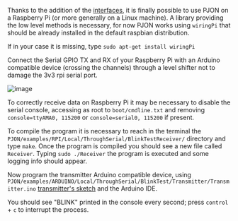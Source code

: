 Thanks to the addition of the [interfaces](https://github.com/gioblu/PJON/tree/master/src/interfaces), it is finally possible to use PJON on a Raspberry Pi (or more generally on a Linux machine). A library providing the low level methods is necessary, for now PJON works using `wiringPi` that should be already installed in the default raspbian distribution.

If in your case it is missing, type `sudo apt-get install wiringPi`

Connect the Serial GPIO TX and RX of your Raspberry Pi with an Arduino compatible device (crossing the channels) through a level shifter not to damage the 3v3 rpi serial port.

![image](http://www.pjon.org/assets/images/PJON-RPI-UNO-level-shifter.jpg)

To correctly receive data on Raspberry Pi it may be necessary to disable the serial console, accessing as root to `boot/cmdline.txt` and removing `console=ttyAMA0, 115200`  or `console=serial0, 115200` if present.

To compile the program it is necessary to reach in the terminal the `PJON/examples/RPI/Local/ThroughSerial/BlinkTestReceiver/` directory and type `make`. Once the program is compiled you should see a new file called `Receiver`. Typing `sudo ./Receiver` the program is executed and some logging info should appear.

Now program the transmitter Arduino compatible device, using `PJON/examples/ARDUINO/Local/ThroughSerial/BlinkTest/Transmitter/Transmitter.ino` [transmitter's sketch](https://github.com/gioblu/PJON/blob/master/examples/ARDUINO/Local/ThroughSerial/BlinkTest/Transmitter/Transmitter.ino) and the Arduino IDE.

You should see "BLINK" printed in the console every second; press `control` + `c` to interrupt the process.
